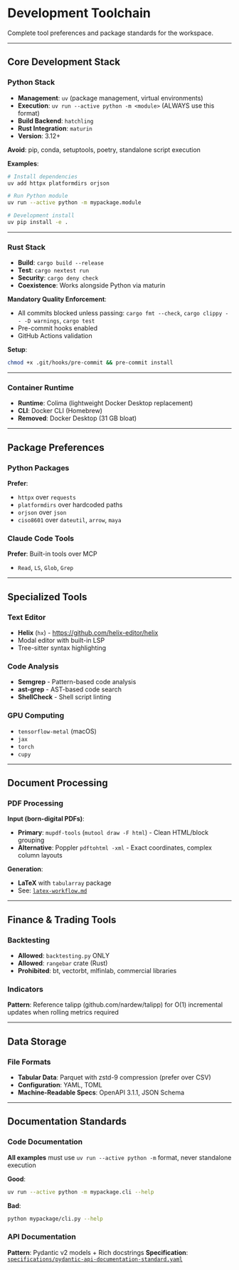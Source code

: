 # Development Toolchain

Complete tool preferences and package standards for the workspace.

______________________________________________________________________

## Core Development Stack

### Python Stack

- **Management**: `uv` (package management, virtual environments)
- **Execution**: `uv run --active python -m <module>` (ALWAYS use this format)
- **Build Backend**: `hatchling`
- **Rust Integration**: `maturin`
- **Version**: 3.12+

**Avoid**: pip, conda, setuptools, poetry, standalone script execution

**Examples**:

```bash
# Install dependencies
uv add httpx platformdirs orjson

# Run Python module
uv run --active python -m mypackage.module

# Development install
uv pip install -e .
```

______________________________________________________________________

### Rust Stack

- **Build**: `cargo build --release`
- **Test**: `cargo nextest run`
- **Security**: `cargo deny check`
- **Coexistence**: Works alongside Python via maturin

**Mandatory Quality Enforcement**:

- All commits blocked unless passing: `cargo fmt --check`, `cargo clippy -- -D warnings`, `cargo test`
- Pre-commit hooks enabled
- GitHub Actions validation

**Setup**:

```bash
chmod +x .git/hooks/pre-commit && pre-commit install
```

______________________________________________________________________

### Container Runtime

- **Runtime**: Colima (lightweight Docker Desktop replacement)
- **CLI**: Docker CLI (Homebrew)
- **Removed**: Docker Desktop (31 GB bloat)

______________________________________________________________________

## Package Preferences

### Python Packages

**Prefer**:

- `httpx` over `requests`
- `platformdirs` over hardcoded paths
- `orjson` over `json`
- `ciso8601` over `dateutil`, `arrow`, `maya`

### Claude Code Tools

**Prefer**: Built-in tools over MCP

- `Read`, `LS`, `Glob`, `Grep`

______________________________________________________________________

## Specialized Tools

### Text Editor

- **Helix** (`hx`) - https://github.com/helix-editor/helix
- Modal editor with built-in LSP
- Tree-sitter syntax highlighting

### Code Analysis

- **Semgrep** - Pattern-based code analysis
- **ast-grep** - AST-based code search
- **ShellCheck** - Shell script linting

### GPU Computing

- `tensorflow-metal` (macOS)
- `jax`
- `torch`
- `cupy`

______________________________________________________________________

## Document Processing

### PDF Processing

**Input (born-digital PDFs)**:

- **Primary**: `mupdf-tools` (`mutool draw -F html`) - Clean HTML/block grouping
- **Alternative**: Poppler `pdftohtml -xml` - Exact coordinates, complex column layouts

**Generation**:

- **LaTeX** with `tabularray` package
- See: [`latex-workflow.md`](latex-workflow.md)

______________________________________________________________________

## Finance & Trading Tools

### Backtesting

- **Allowed**: `backtesting.py` ONLY
- **Allowed**: `rangebar` crate (Rust)
- **Prohibited**: bt, vectorbt, mlfinlab, commercial libraries

### Indicators

**Pattern**: Reference talipp (github.com/nardew/talipp) for O(1) incremental updates when rolling metrics required

______________________________________________________________________

## Data Storage

### File Formats

- **Tabular Data**: Parquet with zstd-9 compression (prefer over CSV)
- **Configuration**: YAML, TOML
- **Machine-Readable Specs**: OpenAPI 3.1.1, JSON Schema

______________________________________________________________________

## Documentation Standards

### Code Documentation

**All examples** must use `uv run --active python -m` format, never standalone execution

**Good**:

```bash
uv run --active python -m mypackage.cli --help
```

**Bad**:

```bash
python mypackage/cli.py --help
```

### API Documentation

**Pattern**: Pydantic v2 models + Rich docstrings
**Specification**: [`specifications/pydantic-api-documentation-standard.yaml`](../../specifications/pydantic-api-documentation-standard.yaml)
